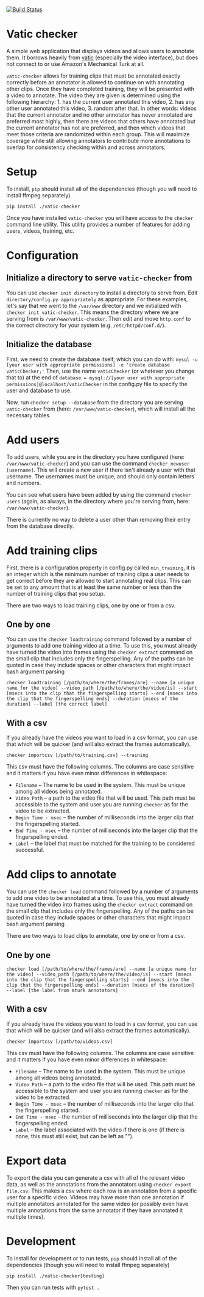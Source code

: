 [![Build Status](https://travis-ci.org/jonkeane/vatic-checker.svg?branch=master)](https://travis-ci.org/jonkeane/vatic-checker)

# Vatic checker
A simple web application that displays videos and allows users to annotate them. It borrows heavily from [vatic](https://github.com/cvondrick/vatic) (especially the video interface), but does not connect to or use Amazon's Mechanical Turk at all.

`vatic-checker` allows for training clips that must be annotated exactly correctly before an annotator is allowed to continue on with annotating other clips. Once they have completed training, they will be presented with a video to annotate. The video they are given is determined using the following hierarchy: 1. has the current user annotated this video, 2. has any other user annotated this video, 3. random after that. In other words: videos that the current annotator and no other annotator has never annotated are preferred most highly, then there are videos that others have annotated but the current annotator has not are preferred, and then which videos that meet those criteria are randomized within each group. This will maximize coverage while still allowing annotators to contribute more annotations to overlap for consistency checking within and across annotators.

# Setup
To install, `pip` should install all of the dependencies (though you will need to install ffmpeg separately)

```
pip install ./vatic-checker
```

Once you have installed `vatic-checker` you will have access to the `checker` command line utility. This utility provides a number of features for adding users, videos, training, etc.

# Configuration
## Initialize a directory to serve `vatic-checker` from
You can use `checker init directory` to install a directory to serve from. Edit `directory/config.py appropriately` as appropriate. For these examples, let's say that we went to the `/var/www` directory and we initialized with `checker init vatic-checker`. This means the directory where we are serving from is `/var/www/vatic-checker`. Then edit and move `http.conf` to the correct directory for your system (e.g. `/etc/httpd/conf.d/`).

## Initialize the database
First, we need to create the database itself, which you can do with:
`mysql -u [your user with appropriate permissions] -e 'create database vaticChecker;'` Then, use the name `vaticChecker` (or whatever you change that to) at the end of `database = mysql://[your user with appropriate permissions]@localhost/vaticChecker` in the config.py file to specify the user and database to use.

Now, run `checker setup --database` from the directory you are serving `vatic-checker` from (here: `/var/www/vatic-checker`), which will install all the necessary tables.

# Add users
To add users, while you are in the directory you have configured (here: `/var/www/vatic-checker`) and you can use the command `checker newuser [username]`. This will create a new user if there isn't already a user with that username. The usernames must be unique, and should only contain letters and numbers.

You can see what users have been added by using the command `checker users` (again, as always, in the directory where you're serving from, here: `/var/www/vatic-checker`).

There is currently no way to delete a user other than removing their entry from the database directly.

# Add training clips
First, there is a configuration property in config.py called `min_training`, it is an integer which is the minimum number of training clips a user needs to get correct before they are allowed to start annotating real clips. This can be set to any amount that is at least the same number or less than the number of training clips that you setup.

There are two ways to load training clips, one by one or from a csv.

## One by one
You can use the `checker loadtraining` command followed by a number of arguments to add one training video at a time. To use this, you must already have turned the video into frames using the `checker extract` command on the small clip that includes only the fingerspelling. Any of the paths can be quoted in case they include spaces or other characters that might impact bash argument parsing

```
checker loadtraining [/path/to/where/the/frames/are] --name [a unique name for the video] --video_path [/path/to/where/the/video/is] --start [msecs into the clip that the fingerspelling starts] --end [msecs into the clip that the fingerspelling ends] --duration [msecs of the duration] --label [the correct label]
```

## With a csv
If you already have the videos you want to load in a csv format, you can use that which will be quicker (and will also extract the frames automatically).

`checker importcsv [/path/to/training.csv] --training`

This csv must have the following columns. The columns are case sensitive and it matters if you have even minor differences in whitespace:
* `Filename` – The name to be used in the system. This must be unique among all videos being annotated.
* `Video Path` – a path to the video file that will be used. This path must be accessible to the system and user you are running `checker` as for the video to be extracted.
* `Begin Time - msec` – the number of milliseconds into the larger clip that the fingerspelling started.
* `End Time - msec` – the number of milliseconds into the larger clip that the fingerspelling ended.
* `Label` – the label that must be matched for the training to be considered successful. 

# Add clips to annotate
You can use the `checker load` command followed by a number of arguments to add one video to be annotated at a time. To use this, you must already have turned the video into frames using the `checker extract` command on the small clip that includes only the fingerspelling. Any of the paths can be quoted in case they include spaces or other characters that might impact bash argument parsing


There are two ways to load clips to annotate, one by one or from a csv.

## One by one
```
checker load [/path/to/where/the/frames/are] --name [a unique name for the video] --video_path [/path/to/where/the/video/is] --start [msecs into the clip that the fingerspelling starts] --end [msecs into the clip that the fingerspelling ends] --duration [msecs of the duration] --label [the label from mturk annotators]
```

## With a csv
If you already have the videos you want to load in a csv format, you can use that which will be quicker (and will also extract the frames automatically).

`checker importcsv [/path/to/videos.csv]`

This csv must have the following columns. The columns are case sensitive and it matters if you have even minor differences in whitespace:
* `Filename` – The name to be used in the system. This must be unique among all videos being annotated.
* `Video Path` – a path to the video file that will be used. This path must be accessible to the system and user you are running `checker` as for the video to be extracted.
* `Begin Time - msec` – the number of milliseconds into the larger clip that the fingerspelling started.
* `End Time - msec` – the number of milliseconds into the larger clip that the fingerspelling ended.
* `Label` – the label associated with the video if there is one (if there is none, this must still exist, but can be left as "").

# Export data
To export the data you can generate a csv with all of the relevant video data, as well as the annotations from the annotators using `checker export file.csv`. This makes a csv where each row is an annotation from a specific user for a specific video. Videos may have more than one annotation if multiple annotators annotated for the same video (or possibly even have multiple annotations from the same annotator if they have annotated it multiple times).


# Development

To install for development or to run tests, `pip` should install all of the dependencies (though you will need to install ffmpeg separately)

```
pip install ./vatic-checker[testing]
```

Then you can run tests with `pytest .`